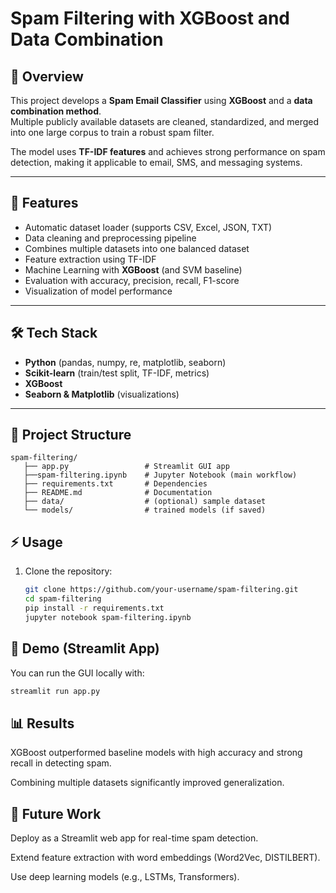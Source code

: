 # Spam Filtering with XGBoost and Data Combination

## 📖 Overview
This project develops a **Spam Email Classifier** using **XGBoost** and a **data combination method**.  
Multiple publicly available datasets are cleaned, standardized, and merged into one large corpus to train a robust spam filter.  

The model uses **TF-IDF features** and achieves strong performance on spam detection, making it applicable to email, SMS, and messaging systems.  

---

## 🚀 Features
- Automatic dataset loader (supports CSV, Excel, JSON, TXT)
- Data cleaning and preprocessing pipeline
- Combines multiple datasets into one balanced dataset
- Feature extraction using TF-IDF
- Machine Learning with **XGBoost** (and SVM baseline)
- Evaluation with accuracy, precision, recall, F1-score
- Visualization of model performance

---

## 🛠️ Tech Stack
- **Python** (pandas, numpy, re, matplotlib, seaborn)
- **Scikit-learn** (train/test split, TF-IDF, metrics)
- **XGBoost**
- **Seaborn & Matplotlib** (visualizations)

---

## 📂 Project Structure
```
spam-filtering/
   ├── app.py                 # Streamlit GUI app
   ├──spam-filtering.ipynb    # Jupyter Notebook (main workflow)
   ├── requirements.txt       # Dependencies
   ├── README.md              # Documentation
   ├── data/                  # (optional) sample dataset
   └── models/                # trained models (if saved)
```
## ⚡ Usage
1. Clone the repository:
   ```bash
   git clone https://github.com/your-username/spam-filtering.git
   cd spam-filtering
   pip install -r requirements.txt
   jupyter notebook spam-filtering.ipynb
   ```
## 🎯 Demo (Streamlit App)

You can run the GUI locally with:

```bash
streamlit run app.py
```
## 📊 Results

XGBoost outperformed baseline models with high accuracy and strong recall in detecting spam.

Combining multiple datasets significantly improved generalization.

## 🔮 Future Work

Deploy as a Streamlit web app for real-time spam detection.

Extend feature extraction with word embeddings (Word2Vec, DISTILBERT).

Use deep learning models (e.g., LSTMs, Transformers).
